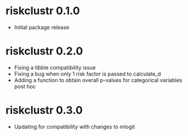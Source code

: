 # riskclustr 0.1.0

* Initial package release

# riskclustr 0.2.0

* Fixing a tibble compatibility issue
* Fixing a bug when only 1 risk factor is passed to calculate_d
* Adding a function to obtain overall p-values for categorical variables post hoc

# riskclustr 0.3.0

* Updating for compatibility with changes to mlogit

